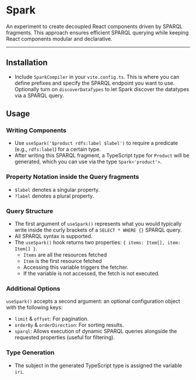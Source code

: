 # Spark

An experiment to create decoupled React components driven by SPARQL fragments.
This approach ensures efficient SPARQL querying while keeping React components modular and declarative.

---

## Installation

- Include `SparkCompiler` in your `vite.config.ts`. This is where you can define prefixes and specify the SPARQL endpoint you want to use. Optionally turn on `discoverDataTypes` to let Spark discover the datatypes via a SPARQL query.

## Usage

### Writing Components

- Use `useSpark('$product rdfs:label $label')` to require a predicate (e.g., `rdfs:label`) for a certain type.
- After writing this SPARQL fragment, a TypeScript type for `Product` will be generated, which you can use via the type `Spark<'product'>`.

### Property Notation inside the Query fragments

- `$label` denotes a singular property.
- `?label` denotes a plural property.

### Query Structure

- The first argument of `useSpark()` represents what you would typically write inside the curly brackets of a `SELECT * WHERE {}` SPARQL query.
- All SPARQL syntax is supported.
- The `useSpark()` hook returns two properties: `{ items: Item[], item: Item[] }`.
  - `Items` are all the resources fetched
  - `Item` is the first resource fetched
  - Accessing this variable triggers the fetcher.
  - If the variable is not accessed, the fetch is not executed.


### Additional Options

`useSpark()` accepts a second argument: an optional configuration object with the following keys:

- `limit` & `offset`: For pagination.
- `orderBy` & `orderDirection`: For sorting results.
- `sparql`: Allows execution of dynamic SPARQL queries alongside the requested properties (useful for filtering).

### Type Generation

- The subject in the generated TypeScript type is assigned the variable `iri`.


